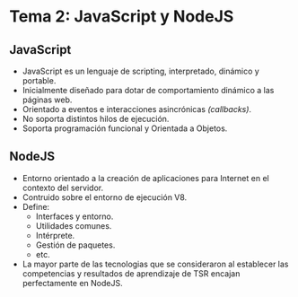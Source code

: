 # Tema 2: JavaScript y NodeJS
## JavaScript
* JavaScript es un lenguaje de scripting, interpretado, dinámico y portable.
* Inicialmente diseñado para dotar de comportamiento dinámico a las páginas web.
* Orientado a eventos e interacciones asincrónicas *(callbacks)*.
* No soporta distintos hilos de ejecución.
* Soporta programación funcional y Orientada a Objetos.

## NodeJS
* Entorno orientado a la creación de aplicaciones para Internet en el contexto del servidor.
* Contruido sobre el entorno de ejecución V8.
* Define:
    * Interfaces y entorno.
    * Utilidades comunes.
    * Intérprete.
    * Gestión de paquetes.
    * etc.
* La mayor parte de las tecnologias que se consideraron al establecer las competencias y resultados de aprendizaje de TSR encajan perfectamente en NodeJS.
